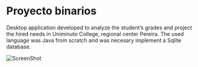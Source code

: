 # Proyecto binarios
Desktop application developed to analyze the student’s grades and project the hired needs in Uniminuto College, regional center Pereira. The used language was Java from scratch and was necesary implement a Sqlite database.

![ScreenShot](ScreenShotProyectoBinarios.png?raw=true "ScreenShot")
